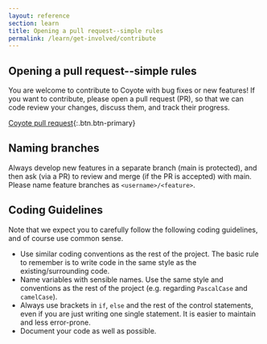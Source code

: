 ```yaml
---
layout: reference
section: learn
title: Opening a pull request--simple rules
permalink: /learn/get-involved/contribute
---
```


## Opening a pull request--simple rules

You are welcome to contribute to Coyote with bug fixes or new features! If you want to contribute,
please open a pull request (PR), so that we can code review your changes, discuss them, and track
their progress.

[Coyote pull request](https://github.com/microsoft/coyote/pulls){:.btn.btn-primary}

## Naming branches

Always develop new features in a separate branch (main is protected), and then ask (via a PR) to
review and merge (if the PR is accepted) with main. Please name feature branches as
`<username>/<feature>`.

## Coding Guidelines

Note that we expect you to carefully follow the following coding guidelines, and of course use
common sense.

- Use similar coding conventions as the rest of the project. The basic rule to remember is to write
  code in the same style as the existing/surrounding code.
- Name variables with sensible names. Use the same style and conventions as the rest of the project
  (e.g. regarding `PascalCase` and `camelCase`).
- Always use brackets in `if`, `else` and the rest of the control statements, even if you are just
  writing one single statement. It is easier to maintain and less error-prone.
- Document your code as well as possible.
